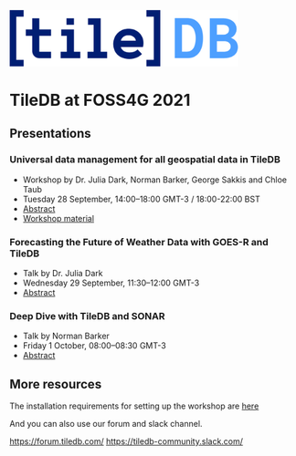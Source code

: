 <a href="https://tiledb.com"><img src="https://github.com/TileDB-Inc/TileDB/raw/dev/doc/source/_static/tiledb-logo_color_no_margin_@4x.png" alt="TileDB logo" width="400"></a>

# TileDB at FOSS4G 2021

## Presentations

### Universal data management for all geospatial data in TileDB

* Workshop by Dr. Julia Dark, Norman Barker, George Sakkis and Chloe Taub
* Tuesday 28 September, 14:00–18:00 GMT-3 / 18:00-22:00 BST
* [Abstract](https://callforpapers.2021.foss4g.org/foss4g-2021-workshop/talk/HH7PEU/)
* [Workshop material](./workshop/tiledb-workshop.md)

### Forecasting the Future of Weather Data with GOES-R and TileDB

* Talk by Dr. Julia Dark
* Wednesday 29 September, 11:30–12:00 GMT-3
* [Abstract](https://callforpapers.2021.foss4g.org/foss4g2021/talk/ZZTMJE/)

### Deep Dive with TileDB and SONAR

* Talk by Norman Barker
* Friday 1 October, 08:00–08:30 GMT-3
* [Abstract](https://callforpapers.2021.foss4g.org/foss4g2021/talk/DXDAFA/)

## More resources

The installation requirements for setting up the workshop are [here](https://github.com/TileDB-Inc/FOSS4G-2021/blob/main/workshop/tiledb-workshop.md)

And you can also use our forum and slack channel.

https://forum.tiledb.com/
https://tiledb-community.slack.com/ 

